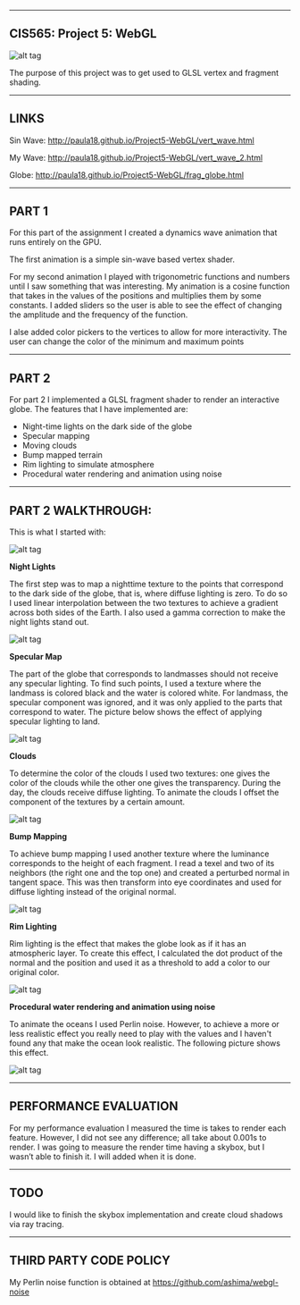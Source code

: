 ﻿-------------------------------------------------------------------------------
CIS565: Project 5: WebGL
-------------------------------------------------------------------------------

![alt tag](https://github.com/paula18/Project5-WebGL/blob/master/all.PNG)


The purpose of this project was to get used to GLSL vertex and fragment shading.

-------------------------------------------------------------------------------
LINKS
-------------------------------------------------------------------------------

Sin Wave: http://paula18.github.io/Project5-WebGL/vert_wave.html

My Wave: http://paula18.github.io/Project5-WebGL/vert_wave_2.html

Globe: http://paula18.github.io/Project5-WebGL/frag_globe.html

-------------------------------------------------------------------------------
PART 1 
-------------------------------------------------------------------------------

For this part of the assignment I created a dynamics wave animation that runs 
entirely on the GPU. 

The first animation is a simple sin-wave based vertex shader.

For my second animation I played with trigonometric functions and numbers
until I saw something that was interesting. My animation is a cosine function that 
takes in the values of the positions and multiplies them by some constants. 
I added sliders so the user is able to see the effect of changing the amplitude and the frequency of the function. 

I alse added color pickers to the vertices to allow for more interactivity. The user 
can change the color of the minimum and maximum points

-------------------------------------------------------------------------------
PART 2 
-------------------------------------------------------------------------------
For part 2 I implemented a GLSL fragment shader to render an interactive globe. The features 
that I have implemented are: 

* Night-time lights on the dark side of the globe
* Specular mapping
* Moving clouds
* Bump mapped terrain
* Rim lighting to simulate atmosphere
* Procedural water rendering and animation using noise 

-------------------------------------------------------------------------------
PART 2 WALKTHROUGH:
-------------------------------------------------------------------------------
This is what I started with: 

![alt tag](https://github.com/paula18/Project5-WebGL/blob/master/first.PNG)


**Night Lights**

The first step was to map a nighttime texture to the points that correspond to the 
dark side of the globe, that is, where diffuse lighting is zero. 
To do so I used linear interpolation between the two textures to achieve a gradient 
across both sides of the Earth. I also used a gamma correction to make the night lights stand out.

![alt tag](https://github.com/paula18/Project5-WebGL/blob/master/second.PNG)


**Specular Map** 

The part of the globe that corresponds to landmasses should not receive any specular lighting.
To find such points, I used a texture where the landmass is colored black and the water is colored white.
For landmass, the specular component was ignored, and it was only applied to the parts that correspond to water. 
The picture below shows the effect of applying specular lighting to land. 

![alt tag](https://github.com/paula18/Project5-WebGL/blob/master/spec.PNG)

**Clouds**

To determine the color of the clouds I used two textures: one gives the color of the clouds
 while the other one gives the transparency. During the day, the clouds receive diffuse lighting. 
To animate the clouds I  offset the component of the textures by a certain amount. 

![alt tag](https://github.com/paula18/Project5-WebGL/blob/master/fifth.PNG)

**Bump Mapping**

To achieve bump mapping I used another texture where the luminance corresponds to the 
height of each fragment. I read a texel and two of its neighbors (the right one and the top one) 
and created a perturbed normal in tangent space. This was then transform into eye coordinates and 
used for diffuse lighting instead of the original normal. 

![alt tag](https://github.com/paula18/Project5-WebGL/blob/master/fifth.PNG)

**Rim Lighting**

Rim lighting is the effect that makes the globe look as if it has an atmospheric layer.
To create this effect, I calculated the dot product of the normal and the position and used it as a 
threshold to add a color to our original color. 

![alt tag](https://github.com/paula18/Project5-WebGL/blob/master/seven.PNG)

**Procedural water rendering and animation using noise**

To animate the oceans I used Perlin noise. However, to achieve a more or less realistic effect 
you really need to play with the values and I haven't found any that make the ocean look realistic.
The following picture shows this effect. 

![alt tag](https://github.com/paula18/Project5-WebGL/blob/master/water.PNG)

-------------------------------------------------------------------------------
PERFORMANCE EVALUATION
-------------------------------------------------------------------------------
For my performance evaluation I measured the time is takes to render each feature. 
However, I did not see any difference; all take about 0.001s to render. I was going to measure the render
time having a skybox, but I wasn’t able to finish it. I will added when it is done.

-------------------------------------------------------------------------------
TODO
-------------------------------------------------------------------------------
I would like to finish the skybox implementation and create cloud shadows via ray tracing. 

-------------------------------------------------------------------------------
THIRD PARTY CODE POLICY
-------------------------------------------------------------------------------
My Perlin noise function is obtained at https://github.com/ashima/webgl-noise
 
